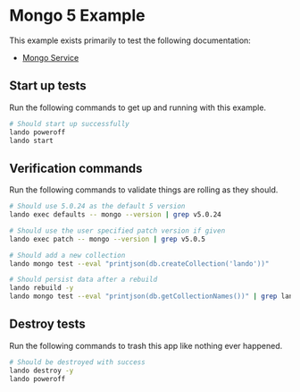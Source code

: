 # Mongo 5 Example

This example exists primarily to test the following documentation:

* [Mongo Service](https://docs.lando.dev/plugins/mongo)

## Start up tests

Run the following commands to get up and running with this example.

```bash
# Should start up successfully
lando poweroff
lando start
```

## Verification commands

Run the following commands to validate things are rolling as they should.

```bash
# Should use 5.0.24 as the default 5 version
lando exec defaults -- mongo --version | grep v5.0.24

# Should use the user specified patch version if given
lando exec patch -- mongo --version | grep v5.0.5

# Should add a new collection
lando mongo test --eval "printjson(db.createCollection('lando'))"

# Should persist data after a rebuild
lando rebuild -y
lando mongo test --eval "printjson(db.getCollectionNames())" | grep lando
```

## Destroy tests

Run the following commands to trash this app like nothing ever happened.

```bash
# Should be destroyed with success
lando destroy -y
lando poweroff
```
